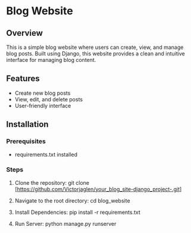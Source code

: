 # Blog Website

## Overview
This is a simple blog website where users can create, view, and manage blog posts. Built using Django, this website provides a clean and intuitive interface for managing blog content.

## Features
- Create new blog posts
- View, edit, and delete posts
- User-friendly interface

## Installation

### Prerequisites
- requirements.txt installed 

### Steps
1. Clone the repository:
   git clone [https://github.com/Victorjaglen/your_blog_site-django_project-.git]

2. Navigate to the root directory:
    cd blog_website

3. Install Dependencies:
    pip install -r requirements.txt

4. Run Server:
    python manage.py runserver



